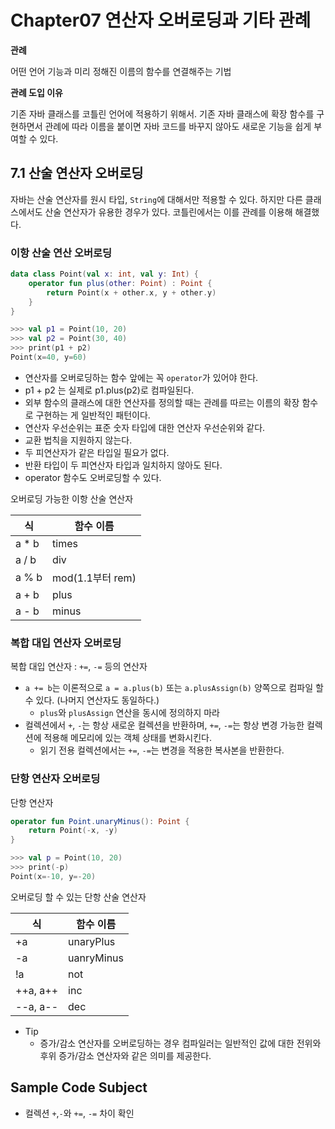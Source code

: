 # Chapter07 연산자 오버로딩과 기타 관례

**관례**

어떤 언어 기능과 미리 정해진 이름의 함수를 연결해주는 기법

**관례 도입 이유**

기존 자바 클래스를 코틀린 언어에 적용하기 위해서. 기존 자바 클래스에 확장 함수를 구현하면서 관례에 따라 이름을 붙이면 자바 코드를
바꾸지 않아도 새로운 기능을 쉽게 부여할 수 있다.

## 7.1 산술 연산자 오버로딩

자바는 산술 연산자를 원시 타입, `String`에 대해서만 적용할 수 있다. 하지만 다른 클래스에서도 산술 연산자가 유용한 경우가 있다.
코틀린에서는 이를 관례를 이용해 해결했다.

### 이항 산술 연산 오버로딩

```kotlin
data class Point(val x: int, val y: Int) {
    operator fun plus(other: Point) : Point {
        return Point(x + other.x, y + other.y)
    }
}

>>> val p1 = Point(10, 20)
>>> val p2 = Point(30, 40)
>>> print(p1 + p2)
Point(x=40, y=60)
```
- 연산자를 오버로딩하는 함수 앞에는 꼭 `operator`가 있어야 한다.
- p1 + p2 는 실제로 p1.plus(p2)로 컴파일된다.
- 외부 함수의 클래스에 대한 연산자를 정의할 때는 관례를 따르는 이름의 확장 함수로 구현하는 게 일반적인 패턴이다.
- 연산자 우선순위는 표준 숫자 타입에 대한 연산자 우선순위와 같다.
- 교환 법칙을 지원하지 않는다.
- 두 피연산자가 같은 타입일 필요가 없다.
- 반환 타입이 두 피연산자 타입과 일치하지 않아도 된다.
- operator 함수도 오버로딩할 수 있다.

오버로딩 가능한 이항 산술 연산자

| 식 | 함수 이름 |
|--------|----------|
| a * b | times |
| a / b | div |
| a % b | mod(1.1부터 rem) |
| a + b | plus |
| a - b | minus |

### 복합 대입 연산자 오버로딩

복합 대입 연산자 : `+=`, `-=` 등의 연산자

- `a += b`는 이론적으로 `a = a.plus(b)` 또는 `a.plusAssign(b)` 양쪽으로 컴파일 할 수 있다. (나머지 연산자도 동일하다.)
  - `plus`와 `plusAssign` 연산을 동시에 정의하지 마라
- 컬렉션에서 `+`, `-`는 항상 새로운 컬렉션을 반환하며, `+=`, `-=`는 항상 변경 가능한 컬렉션에 적용해 메모리에 있는 객체 상태를 변화시킨다.
  - 읽기 전용 컬렉션에서는 `+=`, `-=`는 변경을 적용한 복사본을 반환한다.

### 단항 연산자 오버로딩

단항 연산자
```kotlin
operator fun Point.unaryMinus(): Point {
    return Point(-x, -y)
}

>>> val p = Point(10, 20)
>>> print(-p)
Point(x=-10, y=-20)
```

오버로딩 할 수 있는 단항 산술 연산자

| 식 | 함수 이름 |
|---| ---|
| +a | unaryPlus |
| -a | uanryMinus |
| !a | not |
| ++a, a++ | inc |
|--a, a-- | dec |

- Tip
  - 증가/감소 연산자를 오버로딩하는 경우 컴파일러는 일반적인 값에 대한 전위와 후위 증가/감소 연산자와 같은 의미를 제공한다.

    
## Sample Code Subject
- 컬렉션 `+`,`-`와 `+=`, `-=` 차이 확인


